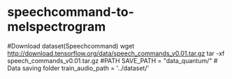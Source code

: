 # speechcommand-to-melspectrogram
#Download dataset(Speechcommand)
wget http://download.tensorflow.org/data/speech_commands_v0.01.tar.gz
tar -xf speech_commands_v0.01.tar.gz
#PATH
SAVE_PATH = "data_quantum/" # Data saving folder
train_audio_path = '../dataset/'
